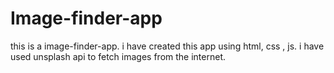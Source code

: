 # Image-finder-app
 this is a image-finder-app. i have created this app using html, css , js. i have used unsplash api to fetch images from the internet. 
